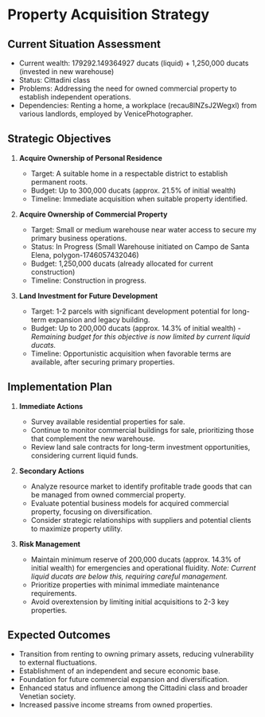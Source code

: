 # Property Acquisition Strategy

## Current Situation Assessment
- Current wealth: 179292.149364927 ducats (liquid) + 1,250,000 ducats (invested in new warehouse)
- Status: Cittadini class
- Problems: Addressing the need for owned commercial property to establish independent operations.
- Dependencies: Renting a home, a workplace (recau8lNZsJ2Wegxl) from various landlords, employed by VenicePhotographer.

## Strategic Objectives
1. **Acquire Ownership of Personal Residence**
   - Target: A suitable home in a respectable district to establish permanent roots.
   - Budget: Up to 300,000 ducats (approx. 21.5% of initial wealth)
   - Timeline: Immediate acquisition when suitable property identified.

2. **Acquire Ownership of Commercial Property**
   - Target: Small or medium warehouse near water access to secure my primary business operations.
   - Status: In Progress (Small Warehouse initiated on Campo de Santa Elena, polygon-1746057432046)
   - Budget: 1,250,000 ducats (already allocated for current construction)
   - Timeline: Construction in progress.

3. **Land Investment for Future Development**
   - Target: 1-2 parcels with significant development potential for long-term expansion and legacy building.
   - Budget: Up to 200,000 ducats (approx. 14.3% of initial wealth) - *Remaining budget for this objective is now limited by current liquid ducats.*
   - Timeline: Opportunistic acquisition when favorable terms are available, after securing primary properties.

## Implementation Plan
1. **Immediate Actions**
   - Survey available residential properties for sale.
   - Continue to monitor commercial buildings for sale, prioritizing those that complement the new warehouse.
   - Review land sale contracts for long-term investment opportunities, considering current liquid funds.

2. **Secondary Actions**
   - Analyze resource market to identify profitable trade goods that can be managed from owned commercial property.
   - Evaluate potential business models for acquired commercial property, focusing on diversification.
   - Consider strategic relationships with suppliers and potential clients to maximize property utility.

3. **Risk Management**
   - Maintain minimum reserve of 200,000 ducats (approx. 14.3% of initial wealth) for emergencies and operational fluidity. *Note: Current liquid ducats are below this, requiring careful management.*
   - Prioritize properties with minimal immediate maintenance requirements.
   - Avoid overextension by limiting initial acquisitions to 2-3 key properties.

## Expected Outcomes
- Transition from renting to owning primary assets, reducing vulnerability to external fluctuations.
- Establishment of an independent and secure economic base.
- Foundation for future commercial expansion and diversification.
- Enhanced status and influence among the Cittadini class and broader Venetian society.
- Increased passive income streams from owned properties.
